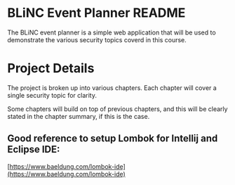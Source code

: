 # BLiNC Event Planner README #

The BLiNC event planner is a simple web application that will be used to
demonstrate the various security topics coverd in this course.


# Project Details

The project is broken up into various chapters. Each chapter will cover
a single security topic for clarity. 

Some chapters will build on top of previous chapters, and this will be
clearly stated in the chapter summary, if this is the case.



Good reference to setup Lombok for Intellij and Eclipse IDE:
-
[https://www.baeldung.com/lombok-ide](https://www.baeldung.com/lombok-ide)




